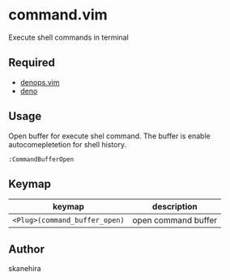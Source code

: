 # command.vim
Execute shell commands in terminal

## Required
- [denops.vim](https://github.com/vim-denops/denops.vim)
- [deno](https://github.com/denoland/deno)

## Usage
Open buffer for execute shel command.
The buffer is enable autocomepletetion for shell history.

```
:CommandBufferOpen
```

## Keymap

| keymap                        | description         |
|-------------------------------|---------------------|
| `<Plug>(command_buffer_open)` | open command buffer |

## Author
skanehira
